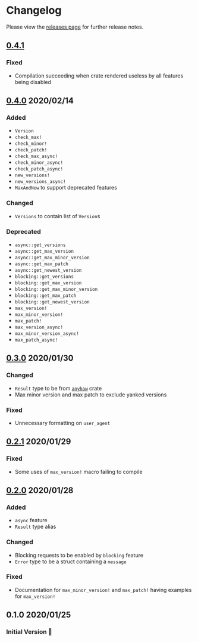 # Changelog

Please view the [releases page](https://github.com/spenserblack/check-latest-rs/releases)
for further release notes.

## [0.4.1]
### Fixed
- Compilation succeeding when crate rendered useless by all features being disabled

## [0.4.0] 2020/02/14
### Added
- `Version`
- `check_max!`
- `check_minor!`
- `check_patch!`
- `check_max_async!`
- `check_minor_async!`
- `check_patch_async!`
- `new_versions!`
- `new_versions_async!`
- `MaxAndNew` to support deprecated features

### Changed
- `Versions` to contain list of `Version`s

### Deprecated
- `async::get_versions`
- `async::get_max_version`
- `async::get_max_minor_version`
- `async::get_max_patch`
- `async::get_newest_version`
- `blocking::get_versions`
- `blocking::get_max_version`
- `blocking::get_max_minor_version`
- `blocking::get_max_patch`
- `blocking::get_newest_version`
- `max_version!`
- `max_minor_version!`
- `max_patch!`
- `max_version_async!`
- `max_minor_version_async!`
- `max_patch_async!`

## [0.3.0] 2020/01/30
### Changed
- `Result` type to be from [`anyhow`](https://crates.io/crates/anyhow) crate
- Max minor version and max patch to exclude yanked versions

### Fixed
- Unnecessary formatting on `user_agent`

## [0.2.1] 2020/01/29
### Fixed
- Some uses of `max_version!` macro failing to compile

## [0.2.0] 2020/01/28
### Added
- `async` feature
- `Result` type alias

### Changed
- Blocking requests to be enabled by `blocking` feature
- `Error` type to be a struct containing a `message`

### Fixed
- Documentation for `max_minor_version!` and `max_patch!` having examples for `max_version!`

## 0.1.0 2020/01/25
### Initial Version :tada:

[0.4.1]: https://github.com/spenserblack/check-latest-rs/compare/v0.4.0...v0.4.1
[0.4.0]: https://github.com/spenserblack/check-latest-rs/compare/v0.3.0...v0.4.0
[0.3.0]: https://github.com/spenserblack/check-latest-rs/compare/v0.2.1...v0.3.0
[0.2.1]: https://github.com/spenserblack/check-latest-rs/compare/v0.2.0...v0.2.1
[0.2.0]: https://github.com/spenserblack/check-latest-rs/compare/v0.1.0...v0.2.0
